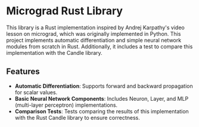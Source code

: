 # Micrograd Rust Library

This library is a Rust implementation inspired by Andrej Karpathy's video lesson on micrograd, which was originally implemented in Python. This project implements automatic differentiation and simple neural network modules from scratch in Rust. Additionally, it includes a test to compare this implementation with the Candle library.

## Features

- **Automatic Differentiation**: Supports forward and backward propagation for scalar values.
- **Basic Neural Network Components**: Includes Neuron, Layer, and MLP (multi-layer perceptron) implementations.
- **Comparison Tests**: Tests comparing the results of this implementation with the Rust Candle library to ensure correctness.

